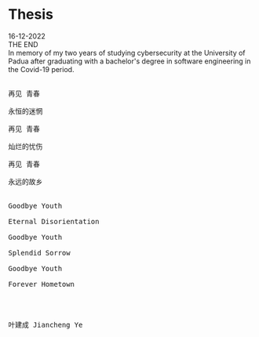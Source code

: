# Thesis
16-12-2022<br />
THE END <br />
In memory of my two years of studying cybersecurity at the University of Padua after graduating with a bachelor's degree in software engineering in the Covid-19 period.

<pre>

再见 青春<br />
永恒的迷惘<br />
再见 青春 <br />
灿烂的忧伤<br />
再见 青春<br />
永远的故乡<br />

Goodbye Youth<br />
Eternal Disorientation<br />
Goodbye Youth <br />
Splendid Sorrow<br />
Goodbye Youth<br />
Forever Hometown<br />



叶建成 Jiancheng Ye
</pre>
